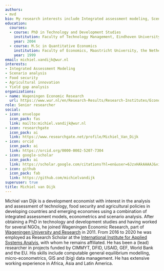 ```yaml
---
authors:
- mvd
bio: My research interests include Integrated assessment modeling, Scenario analysis, Food security, Agricultural innovation, Yield gap analysis.
education:
  courses:
  - course: PhD in Technology and Development Studies
    institution: Faculty of Technology Management, Eindhoven University of Technology, the Netherlands
    year: 2004
  - course: M.Sc in Quantitative Economics
    institution: Faculty of Economics, Maastricht University, the Netherlands
    year: 1999
email: michiel.vandijk@wur.nl
interests:
- Integrated Assessment Modeling
- Scenario analysis
- Food security
- Agricultural innovation
- Yield gap analysis
organizations:
- name: Wageningen Economic Research
  url: https://www.wur.nl/en/Research-Results/Research-Institutes/Economic-Research.htm
role: Senior researcher
social:
- icon: envelope
  icon_pack: fas
  link: mailto:michiel.vandijk@wur.nl
- icon: researchgate
  icon_pack: ai
  link: https://www.researchgate.net/profile/Michiel_Van_Dijk
- icon: orcid
  icon_pack: ai
  link: https://orcid.org/0000-0002-5207-7304
- icon: google-scholar
  icon_pack: ai
  link: https://scholar.google.com/citations?hl=en&user=6JzxHAkAAAAJ&view_op=list_works&sortby=pubdate
- icon: github
  icon_pack: fab
  link: https://github.com/michielvandijk
superuser: true
title: Michiel van Dijk
---
```


Michiel van Dijk is a development economist with interest in the analysis and assessment of technology, food security and agricultural policies in developing countries and emerging economies using a combination of integrated assessment models, econometrics and scenario analysis. After obtaining a PhD in technology and development studies and having worked for several NGOs, he joined Wageningen Economic Research, part of [Wageningen University and Research](www.wur.nl) in 2011. From 2016 to 2020 he was employed as Research Scholar at the [International Institute for Applied Systems Analyis](www.iiasa.ac.at), with whom he remains affiliated. He has been a (lead) researcher in projects funded by CIMMYT, DFID, USAID, GEF, World Bank and the EU. His skills include computable general equilibrium modelling, micro-econometrics, GIS and (big) data management. He has extensive working experience in Africa, Asia and Latin America.



